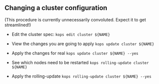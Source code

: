 ## Changing a cluster configuration

(This procedure is currently unnecessarily convoluted.  Expect it to get streamlined!)

* Edit the cluster spec: `kops edit cluster ${NAME}`

* View the changes you are going to apply `kops update cluster ${NAME}`

* Apply the changes for real `kops update cluster ${NAME} --yes`

* See which nodes need to be restarted `kops rolling-update cluster ${NAME}`

* Apply the rolling-update `kops rolling-update cluster ${NAME} --yes`

